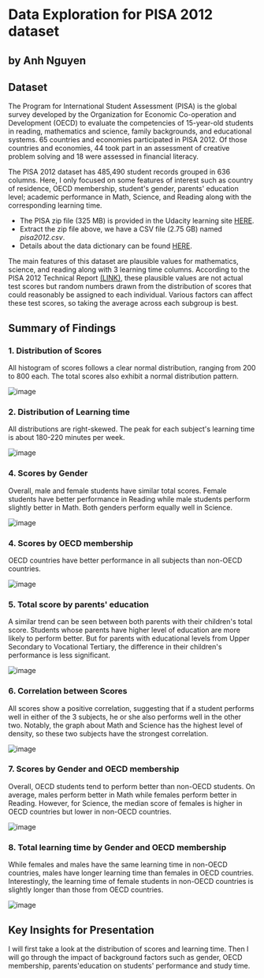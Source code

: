 # Data Exploration for PISA 2012 dataset
## by Anh Nguyen


## Dataset

The Program for International Student Assessment (PISA) is the global survey developed by the Organization for Economic Co-operation and Development (OECD) 
to evaluate the competencies of 15-year-old students in reading, mathematics and science, family backgrounds, and educational systems. 65 countries and economies participated in PISA 2012. 
Of those countries and economies, 44 took part in an assessment of creative problem solving and 18 were assessed in financial literacy.

The PISA 2012 dataset has 485,490 student records grouped in 636 columns. Here, I only focused on some features of interest such as country of residence, 
OECD membership, student's gender, parents' education level; 
academic performance in Math, Science, and Reading along with the corresponding learning time.

* The PISA zip file (325 MB) is provided in the Udacity learning site [HERE](https://www.google.com/url?q=https://s3.amazonaws.com/udacity-hosted-downloads/ud507/pisa2012.csv.zip&sa=D&ust=1581581520574000). 
* Extract the zip file above, we have a CSV file (2.75 GB) named *pisa2012.csv*.
* Details about the data dictionary can be found [HERE](https://www.google.com/url?q=https://s3.amazonaws.com/udacity-hosted-downloads/ud507/pisadict2012.csv&sa=D&ust=1554482573645000).

The main features of this dataset are plausible values for mathematics, science, and reading along with 3 learning time columns. 
According to the PISA 2012 Technical Report [(LINK)](https://www.oecd.org/pisa/pisaproducts/PISA%202012%20Technical%20Report_Chapter%209.pdf), 
these plausible values are not actual test scores but random numbers drawn from the distribution of scores that could reasonably be assigned to each individual. 
Various factors can affect these test scores, so taking the average across each subgroup is best.  

## Summary of Findings

### 1. Distribution of Scores
All histogram of scores follows a clear normal distribution, ranging from 200 to 800 each. 
The total scores also exhibit a normal distribution pattern.

![image](https://github.com/qanhnn12/dax-note/assets/84619797/a14006ad-41d7-4c88-aac9-a70efd3d4b5d)

### 2. Distribution of Learning time
All distributions are right-skewed. The peak for each subject's learning time is about 180-220 minutes per week.

![image](https://github.com/qanhnn12/dax-note/assets/84619797/32bdc8fc-f78a-422f-b90f-96074b894e65)

### 4. Scores by Gender
Overall, male and female students have similar total scores. 
Female students have better performance in Reading while male students perform slightly better in Math. 
Both genders perform equally well in Science.

![image](https://github.com/qanhnn12/dax-note/assets/84619797/ad1dbc09-e02b-4969-920b-adee216ef4a7)

### 4. Scores by OECD membership
OECD countries have better performance in all subjects than non-OECD countries.

![image](https://github.com/qanhnn12/dax-note/assets/84619797/90091d3c-6dac-4020-bbe2-c749374bb810)

### 5. Total score by parents' education
A similar trend can be seen between both parents with their children's total score. 
Students whose parents have higher level of education are more likely to perform better. 
But for parents with educational levels from Upper Secondary to Vocational Tertiary, 
the difference in their children's performance is less significant.

![image](https://github.com/qanhnn12/dax-note/assets/84619797/dbd3c287-0934-4962-991e-c31ac7e3262a)

### 6. Correlation between Scores
All scores show a positive correlation, suggesting that if a student performs well in either of 
the 3 subjects, he or she also performs well in the other two. 
Notably, the graph about Math and Science has the highest level of density, 
so these two subjects have the strongest correlation.

![image](https://github.com/qanhnn12/dax-note/assets/84619797/afd4f049-7137-4b61-ac16-c6551b94369e)

### 7. Scores by Gender and OECD membership
Overall, OECD students tend to perform better than non-OECD students. 
On average, males perform better in Math while females perform better in Reading. 
However, for Science, the median score of females is higher in OECD countries 
but lower in non-OECD countries.

![image](https://github.com/qanhnn12/dax-note/assets/84619797/d701206f-480b-4b62-a968-0860d123e279)

### 8. Total learning time by Gender and OECD membership
While females and males have the same learning time in non-OECD countries, 
males have longer learning time than females in OECD countries. 
Interestingly, the learning time of female students in non-OECD countries is slightly longer 
than those from OECD countries.

![image](https://github.com/qanhnn12/dax-note/assets/84619797/8e05632d-2651-4da4-be76-a21a6797c778)


## Key Insights for Presentation
I will first take a look at the distribution of scores and learning time. 
Then I will go through the impact of background factors such as gender, 
OECD membership, parents'education on students' performance and study time.
